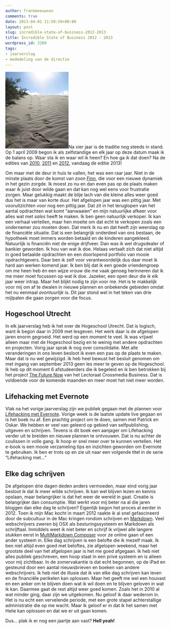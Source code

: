 ```yaml
---
author: frankmeeuwsen
comments: true
date: 2013-04-01 11:59:59+00:00
layout: post
slug: incredible-state-of-business-2012-2013
title: Incredible State of Business 2012 - 2013
wordpress_id: 3209
tags:
- jaarverslag
- mededeling van de directie
---
```


![113055330_c4b616bcda_m](../images/uploadimages/113055330_c4b616bcda_m.jpg)Na vier jaar is de traditie nog steeds in stand. Op 1 april 2009 begon ik als zelfstandige en elk jaar op deze datum maak ik de balans op. Waar sta ik en waar wil ik heen? En hoe ga ik dat doen? Na de edities van [2010](/jaarverslag-2010/), [2011](http://incredibleadventure.nl/2011/04/incredible-state-of-the-business-2010-2011/) en [2012](http://incredibleadventure.nl/2012/04/incredible-state-of-the-business-2011-2012/), vandaag de editie 2013!

Om maar met de deur in huis te vallen, het was een raar jaar. Niet in de minste plaats door de komst van zoon [Finn](/even-een-time-out/), die voor een nieuwe dynamiek in het gezin zorgde. Ik moest zo nu en dan even pas op de plaats maken waar ik juist door wilde gaan en dat kan nog wel eens voor frustratie zorgen. Maar gelukkig maakt de blije lach van die kleine alles weer goed dus het is maar van korte duur.
Het afgelopen jaar was een pittig jaar. Met vooruitzichten voor nog een pittig jaar. Dat zit in het teruglopen van het aantal opdrachten wat komt “aanwaaien” en mijn natuurlijke afkeer voor alles wat met _sales_ heeft te maken. Ik ben geen natuurlijk verkoper. Ik kan een verhaal vertellen, maar hen moeite om dat echt te verkopen zoals een ondernemer zou moeten doen. Dat merk ik nu en dat heeft zijn weerslag op de financiële situatie. Dat is een belangrijk onderdeel van ons bestaan, de hypotheek moet immers worden betaald en de kinderen aangekleed.
Natuurlijk is financiën niet de enige drijfveer. Dan was ik wel drugsdealer of bankier geworden. Ik hou van wat ik doe. Helaas vertaalt zich dat niet altijd in goed betaalde opdrachten en een doorlopend portfolio van mooie opdrachtgevers. Daar ben ik zelf voor verantwoordelijk dus daar moet ik hard aan werken komend jaar. Ik ben blij dat ik een goede vriendengroep om me heen heb én een wijze vrouw die me vaak genoeg herinneren dat ik me meer moet focussen op wat ik doe. Jazeker, een open deur die ik elk jaar weer intrap. Maar het blijkt nodig te zijn voor me. Het is te makkelijk voor mij om af te dwalen in nieuwe plannen en onbekende gebieden omdat het nu eenmaal _avontuurlijk_ is. Dit jaar stond wel in het teken van drie mijlpalen die gaan zorgen voor die focus.


## Hogeschool Utrecht


In elk jaarverslag heb ik het over de Hogeschool Utrecht. Dat is logisch, want ik begon daar in 2009 met lesgeven. Het werk daar is de afgelopen jaren enorm gegroeid. Het werd op een moment te veel. Ik was vrijwel alleen maar met de Hogeschool bezig en te weinig met andere opdrachten en projecten. Vorig jaar sprak ik nog over consolidatie. Met alle veranderingen in ons leven besloot ik even een pas op de plaats te maken. Maar dat is nu wel gewijzigd. Ik heb heel bewust het besluit genomen om met ingang van september 2013 geen les meer te geven op de Hogeschool. Ik heb op dit moment 6 afstudeerders die ik begeleid en ik ben betrokken bij het project [The Future Now](http://www.onderzoek.hu.nl/los/Creatieve%20Industrie/Portfolio/The-Future-Now.aspx) van het Lectoraat Crossmedia Business. Dat is voldoende voor de komende maanden en meer moet het niet meer worden.


## Lifehacking met Evernote


Vlak na het vorige jaarverslag zijn we publiek gegaan met de plannen voor [Lifehacking met Evernote](/met-dank-aan-2000-fans-en-2-auteurs/). Vorige week is de laatste update live gegaan en is het boek nu af. Een prachtig project om te doen, samen met Patrick en Oskar. We hebben er veel van geleerd op gebied van selfpublishing, uitgeven en schrijven. Tevens is dit boek een aanjager om Lifehacking verder uit te breiden en nieuwe plannen te ontvouwen. Dat is nu achter de coulissen in volle gang. Ik hoop er snel meer over te kunnen vertellen.
Het e-book is een mooie verzameling tips en inzichten geworden om Evernote te gebruiken. Ik ben er trots op en zie uit naar een volgende titel in de serie “Lifehacking met…”


## Elke dag schrijven


De afgelopen drie dagen deden anders vermoeden, maar eind vorig jaar besloot ik dat ik meer wilde schrijven. Ik kan wel blijven lezen en kennis opslaan, maar belangrijker is dat het weer de wereld in gaat. Creatie is belangrijker dan consumptie. Wat werkt voor mij beter na al die jaren bloggen dan elke dag te schrijven? Eigenlijk begon het proces al eerder in 2012. Toen ik mijn Mac kocht in maart 2012 raakte ik al snel gefascineerd door de subcultuur in de Mac kringen rondom schrijven en [Markdown](/de-kracht-van-markdown-voor-schrijven/). Veel webschrijvers zweren bij OSX als besturingssysteem en Markdown als schrijftaal. Inmiddels weet ik niet beter en schrijf ik vrijwel alle langere stukken eerst in [MultiMarkdown Composer](http://multimarkdown.com/) voor ze online gaan of een ander systeem in.
Elke dag schrijven is een belofte die ik mezelf maak. Ik ben niet altijd even goed met beloftes, zie afgelopen weekend, maar het grootste deel van het afgelopen jaar is het me goed afgegaan. Ik heb niet alles publiek geschreven, een hoop staat in een privé systeem en is alleen voor mij zichtbaar. In de zomervakantie is dat echt begonnen, op de iPad en gesteund door een aantal nieuwsbrieven en boeken van andere webschrijvers. Ik heb niet de illusie dat ik van elke dag schrijven kan leven en de financiële perikelen kan oplossen. Maar het geeft me wel een houvast en een anker om te blijven doen wat ik wil doen en te blijven geloven in wat ik kan. Daarmee gaat de rest altijd weer goed komen. Zoals het in 2010 al wat minder ging, daar zijn we uitgekomen. Nu geloof ik daar wederom in. Het is nu echt een vervelende periode, met een grote stapel achterstallige administratie die op me wacht. Maar ik geloof er in dat ik het samen met Helie kan oplossen en dat we er uit gaan komen.

Dus… plak ik er nog een jaartje aan vast? **Hell yeah!**
